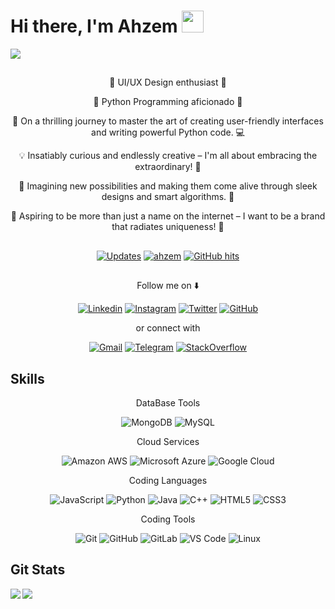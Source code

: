 # Hi there, I'm Ahzem <img src="https://media.giphy.com/media/hvRJCLFzcasrR4ia7z/giphy.gif" width="35px"></a>

<a><img align="center" src="https://github.com/Ahzem/Ahzem/assets/123859613/8d58ef82-2acf-4c04-9db3-5f3be2f3cc49"></a>

##  

<p align="center">🎨 UI/UX Design enthusiast 🎨</p>
<p align="center">🐍 Python Programming aficionado 🐍</p>
<p align="center">🚀 On a thrilling journey to master the art of creating user-friendly interfaces and writing powerful Python code. 💻</p>
<p align="center">💡 Insatiably curious and endlessly creative – I'm all about embracing the extraordinary! 🌟</p>
<p align="center">🔮 Imagining new possibilities and making them come alive through sleek designs and smart algorithms. 🌈</p>
<p align="center">🌟 Aspiring to be more than just a name on the internet – I want to be a brand that radiates uniqueness! 🚀</p>

##  

<p align="center">
    <a href="https://github.com/ahzem?tab=followers" target="_blank"><img alt="Updates" src="https://img.shields.io/badge/--000000?style=flat-square&logo=RSS&logoColor=white"></a>
    <a href="https://github.com/ahzem" target="_blank"><img alt="ahzem" src="https://badges.pufler.dev/visits/ahzem/ahzem?logo=GitHub&label=visits&color=success&logoColor=white&style=flat-square"/></a>
    <a href="https://github.com/ahzem/ahzem" target="_blank"><img alt="GitHub hits" src="https://img.shields.io/github/last-commit/ahzem/ahzem?label=profile%20updated&style=flat-square"></a>
</p>

## 

<p align="center">Follow me on ⬇️ </p>

<p align="center">
  <a href="https://www.linkedin.com/in/Ahzem/" target="_blank"><img alt="Linkedin" src="https://img.shields.io/badge/-@ahzem-0072b1?style=flat&logo=Linkedin&logoColor=white"></a>
  <a href="https://www.instagram.com/_ahzem_" target="_blank"><img alt="Instagram" src="https://img.shields.io/badge/-@ahzem-C13584?style=flat&logo=Instagram&logoColor=white"></a>
  <a href="https://twitter.com/intent/follow?screen_name=_ahzem_" target="_blank"><img alt="Twitter" src="https://img.shields.io/badge/-@ahzem-00acee?style=flat&logo=Twitter&logoColor=white"></a>
  <a href="https://github.com/ahzem" target="_blank"><img alt="GitHub" src="https://img.shields.io/github/followers/Ahzem?label=Follow&style=social"></a>
</p>

<p align="center"> or connect with </p>

<p align="center">
  <a href="mailto:muhammadhahzem1422@gmail.com" target="_blank"><img alt="Gmail" src="https://img.shields.io/badge/-Mail-c14438?style=flat&logo=Gmail&logoColor=white"></a>
  <a href="https://t.me/mfm_ahzem target="_blank"><img alt="Telegram" src="https://img.shields.io/badge/-Telegram-0088CC?style=flat&logo=Telegram&logoColor=white"></a>
  <a href="https://stackoverflow.com/users/21335921/ahzem?tab=profile" target="_blank"><img alt="StackOverflow" src="https://img.shields.io/badge/-Stack_Over_Flow-FE7A16?style=flat&logo=Stack%20Overflow&logoColor=white&"></a>
</p>

##  Skills
<p align="center" style="Bold">DataBase Tools</p>

<p align="center">
  <a><img alt="MongoDB" src="https://img.shields.io/badge/-MongoDB-black?style=flat-square&logo=mongodb"></a>
  <a><img alt="MySQL" src="https://img.shields.io/badge/-MySQL-black?style=flat-square&logo=mysql"></a>
</p>


<p align="center" style="Bold">Cloud Services</p>

<p align="center">
  <a><img alt="Amazon AWS" src="https://img.shields.io/badge/Amazon%20AWS-232F3E?style=flat-square&logo=amazon-aws"></a>
  <a><img alt="Microsoft Azure" src="https://img.shields.io/badge/Microsoft%20Azure-232F7E?style=flat-square&logo=microsoft-azure"></a>
  <a><img alt="Google Cloud" src="https://img.shields.io/badge/Google%20Cloud-black?style=flat-square&logo=google-cloud"></a>
</p>

<p align="center" style="Bold">Coding Languages</p>

<p align="center">
  <a><img alt="JavaScript" src="https://img.shields.io/badge/-JavaScript-black?style=flat-square&logo=javascript"></a>
  <a><img alt="Python" src="https://img.shields.io/badge/-Python-black?style=flat-square&logo=Python"></a>
  <a><img alt="Java" src="https://img.shields.io/badge/-java-E34A86?style=flat-square&logo=java"></a>
  <a><img alt="C++" src="https://img.shields.io/badge/-C++-00599C?style=flat-square&logo=c"></a>
  <a><img alt="HTML5" src="https://img.shields.io/badge/-HTML5-E34F26?style=flat-square&logo=html5&logoColor=white"></a>
  <a><img alt="CSS3" src="https://img.shields.io/badge/-CSS3-1572B6?style=flat-square&logo=css3"></a>
</p>

<p align="center" style="Bold">Coding Tools</p>

<p align="center">
  <a><img alt="Git" src="https://img.shields.io/badge/-Git-black?style=flat-square&logo=git"></a>
  <a><img alt="GitHub" src="https://img.shields.io/badge/-GitHub-181717?style=flat-square&logo=github"></a>
  <a><img alt="GitLab" src="https://img.shields.io/badge/-GitLab-FCA121?style=flat-square&logo=gitlab"></a>
  <a><img alt="VS Code" src="https://img.shields.io/badge/-VS%20Code-007ACC?style=flat-square&logo=visual-studio-code"></a>
  <a><img alt="Linux" src="https://img.shields.io/badge/Linux-black?style=flat-square&logo=linux"></a>
</p>


## Git Stats

<p><img align="left" src="https://github-readme-stats.vercel.app/api?username=ahzem&show_icons=true&count_private=true&theme=gruvbox" /></p>
<p><img src="https://github-readme-stats.vercel.app/api/top-langs/?username=ahzem&layout=compact&count_private=true&theme=gruvbox" /></p>
